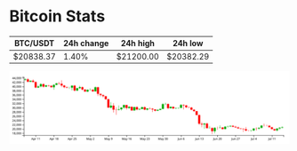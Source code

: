 # Bitcoin Stats

BTC/USDT|24h change|24h high|24h low|
|---|---|---|---|
|$20838.37|1.40%|$21200.00|$20382.29|

<img src="./chart.svg">
